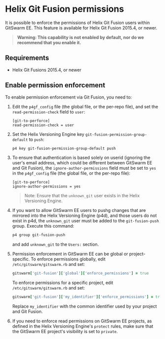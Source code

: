 # Helix Git Fusion permissions

It is possible to enforce the permissions of Helix Git Fusion users within
GitSwarm EE. This feature is available for Helix Git Fusion 2015.4, or
newer.

> **Warning: This capability is not enabled by default, nor do we recommend
  that you enable it.**

## Requirements

- Helix Git Fusions 2015.4, or newer

## Enable permission enforcement

To enable permission enforcement via Git Fusion, you need to:

1.  Edit the `p4gf_config` file (the global file, or the per-repo file), and
    set the `read-permission-check` field to `user`:

    ```
    [git-to-perforce]
    read-permission-check = user
    ```

1.  Set the Helix Versioning Engine key
    `git-fusion-permission-group-default` to `push`:

    ```bash
    p4 key git-fusion-permission-group-default push
    ```

1.  To ensure that authentication is based solely on userid (ignoring
    the user's email address, which could be different between GitSwarm EE
    and Git Fusion), the `ignore-author-permissions` field must be set to
    `yes` in the `p4gf_config` file (the global file, or the per-repo
    file):

    ```
    [git-to-perforce]
    ignore-author-permissions = yes
    ```

    > Note: Ensure that the `unknown_git` user exists in the Helix
    Versioning Engine.

1.  If you want to allow GitSwarm EE users to pushg changes that are
    mirrored into the Helix Versioning Engine (p4d), and those users do not
    exist in p4d, the `unknown_git` user must be added to the
    `git-fusion-push` group. Execute this command:

    ```bash
    p4 group git-fusion-push
    ```

    and add `unknown_git` to the `Users:` section.

1.  Permission enforcement in GitSwarm EE can be global or
    project-specific. To enforce permissions globally, edit
    `/etc/gitswarm/gitswarm.rb` and set:
    
    ```ruby
    gitswarm['git-fusion']['global']['enforce_permissions'] = true
    ```

    To enforce permissions for a specific project, edit
    `/etc/gitswarm/gitswarm.rb` and set:
    
    ```ruby
    gitswarm['git-fusion']['my_identifier']['enforce_permissions'] = true
    ```

    Replace `my_identifier` with the common identifier used by your project
    and Git Fusion.

1.  If you need to enforce read permissions on GitSwarm EE projects, as
    defined in the Helix Versioning Engine's `protect` rules, make sure
    that the GitSwarm EE project's visibility is set to `private`.
